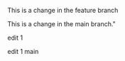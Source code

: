 
This is a change in the feature branch

This is a change in the main branch."


edit 1

edit 1 main

